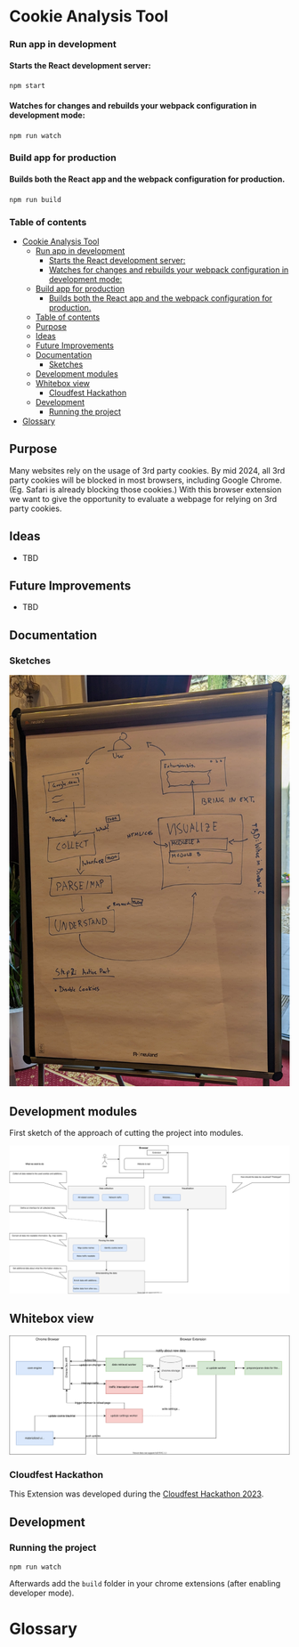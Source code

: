 # Cookie Analysis Tool

### Run app in development

#### Starts the React development server:

`npm start`

#### Watches for changes and rebuilds your webpack configuration in development mode:

`npm run watch`

### Build app for production

#### Builds both the React app and the webpack configuration for production.

`npm run build`

### Table of contents

<!--ts-->

- [Cookie Analysis Tool](#cookie-analysis-tool)
  - [Run app in development](#run-app-in-development)
    - [Starts the React development server:](#starts-the-react-development-server)
    - [Watches for changes and rebuilds your webpack configuration in development mode:](#watches-for-changes-and-rebuilds-your-webpack-configuration-in-development-mode)
  - [Build app for production](#build-app-for-production)
    - [Builds both the React app and the webpack configuration for production.](#builds-both-the-react-app-and-the-webpack-configuration-for-production)
  - [Table of contents](#table-of-contents)
  - [Purpose](#purpose)
  - [Ideas](#ideas)
  - [Future Improvements](#future-improvements)
  - [Documentation](#documentation)
    - [Sketches](#sketches)
  - [Development modules](#development-modules)
  - [Whitebox view](#whitebox-view)
    - [Cloudfest Hackathon](#cloudfest-hackathon)
  - [Development](#development)
    - [Running the project](#running-the-project)
- [Glossary](#glossary)
<!--te-->

## Purpose

Many websites rely on the usage of 3rd party cookies. By mid 2024, all 3rd party cookies will be blocked in most browsers, including Google Chrome. (Eg. Safari is already blocking those cookies.)
With this browser extension we want to give the opportunity to evaluate a webpage for relying on 3rd party cookies.

## Ideas

- TBD

## Future Improvements

- TBD

## Documentation

### Sketches

![Sketch](docs/images/workflow_drawing.jpg)

## Development modules

First sketch of the approach of cutting the project into modules.

![Modules](docs/architecture/charts/modules.svg)

## Whitebox view

![Whitebox](docs/architecture/charts/whitebox_view.svg)

### Cloudfest Hackathon

This Extension was developed during the [Cloudfest Hackathon 2023](https://www.cloudfest.com/hackathon).

## Development

### Running the project

```shell
npm run watch
```

Afterwards add the `build` folder in your chrome extensions (after enabling developer mode).

# Glossary
